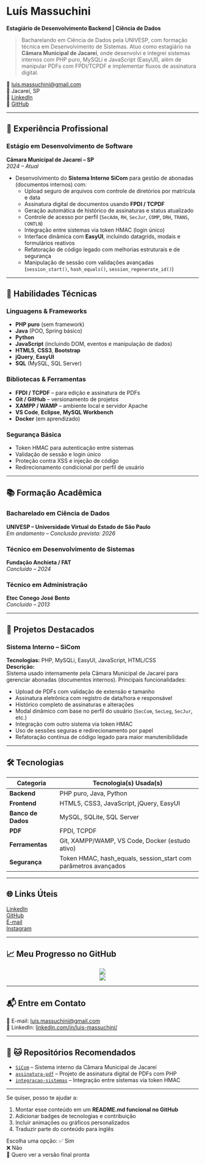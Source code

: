 # Luís Massuchini  
**Estagiário de Desenvolvimento Backend | Ciência de Dados**

> Bacharelando em Ciência de Dados pela UNIVESP, com formação técnica em Desenvolvimento de Sistemas. Atuo como estagiário na **Câmara Municipal de Jacareí**, onde desenvolvi e integrei sistemas internos com PHP puro, MySQLi e JavaScript (EasyUI), além de manipular PDFs com FPDI/TCPDF e implementar fluxos de assinatura digital.

📧 luis.massuchini@gmail.com  
📍 Jacareí, SP  
🔗 [LinkedIn](https://www.linkedin.com/in/luis-massuchini/)   
📁 [GitHub](https://github.com/LuisMassuchini) 

---

## 💼 Experiência Profissional

### Estágio em Desenvolvimento de Software  
**Câmara Municipal de Jacareí – SP**  
*2024 – Atual*

- Desenvolvimento do **Sistema Interno SiCom** para gestão de abonadas (documentos internos) com:
  - Upload seguro de arquivos com controle de diretórios por matrícula e data
  - Assinatura digital de documentos usando **FPDI / TCPDF**
  - Geração automática de histórico de assinaturas e status atualizado
  - Controle de acesso por perfil (`SecAdm`, `RH`, `SecJur`, `COMP`, `DRH`, `TRANS`, `CONTLN`)
  - Integração entre sistemas via token HMAC (login único)
  - Interface dinâmica com **EasyUI**, incluindo datagrids, modais e formulários reativos
  - Refatoração de código legado com melhorias estruturais e de segurança
  - Manipulação de sessão com validações avançadas (`session_start()`, `hash_equals()`, `session_regenerate_id()`)

---

## 🔧 Habilidades Técnicas

### Linguagens & Frameworks
- **PHP puro** (sem framework)  
- **Java** (POO, Spring básico)  
- **Python**  
- **JavaScript** (incluindo DOM, eventos e manipulação de dados)
- **HTML5**, **CSS3**, **Bootstrap**
- **jQuery**, **EasyUI**
- **SQL** (MySQL, SQL Server)

### Bibliotecas & Ferramentas
- **FPDI / TCPDF** – para edição e assinatura de PDFs  
- **Git / GitHub** – versionamento de projetos  
- **XAMPP / WAMP** – ambiente local e servidor Apache  
- **VS Code**, **Eclipse**, **MySQL Workbench**
- **Docker** (em aprendizado)

### Segurança Básica
- Token HMAC para autenticação entre sistemas  
- Validação de sessão e login único  
- Proteção contra XSS e injeção de código  
- Redirecionamento condicional por perfil de usuário

---

## 📚 Formação Acadêmica

### Bacharelado em Ciência de Dados  
**UNIVESP – Universidade Virtual do Estado de São Paulo**  
*Em andamento – Conclusão prevista: 2026*

### Técnico em Desenvolvimento de Sistemas  
**Fundação Anchieta / FAT**  
*Concluído – 2024*

### Técnico em Administração  
**Etec Conego José Bento**  
*Concluído – 2013*

---

## 🧩 Projetos Destacados

### Sistema Interno – SiCom  
**Tecnologias:** PHP, MySQLi, EasyUI, JavaScript, HTML/CSS  
**Descrição:**  
Sistema usado internamente pela Câmara Municipal de Jacareí para gerenciar abonadas (documentos internos). Principais funcionalidades:
- Upload de PDFs com validação de extensão e tamanho
- Assinatura eletrônica com registro de data/hora e responsável
- Histórico completo de assinaturas e alterações
- Modal dinâmico com base no perfil do usuário (`SecCom`, `SecLeg`, `SecJur`, etc.)
- Integração com outro sistema via token HMAC
- Uso de sessões seguras e redirecionamento por papel
- Refatoração contínua de código legado para maior manutenibilidade

---

## 🛠️ Tecnologias

| Categoria              | Tecnologia(s) Usada(s)                             |
|------------------------|-----------------------------------------------------|
| **Backend**            | PHP puro, Java, Python                             |
| **Frontend**           | HTML5, CSS3, JavaScript, jQuery, EasyUI            |
| **Banco de Dados**     | MySQL, SQLite, SQL Server                          |
| **PDF**                | FPDI, TCPDF                                        |
| **Ferramentas**        | Git, XAMPP/WAMP, VS Code, Docker (estudo ativo)   |
| **Segurança**          | Token HMAC, hash_equals, session_start com parâmetros avançados |

---

## 🌐 Links Úteis

[LinkedIn](https://www.linkedin.com/in/luis-massuchini/)   
[GitHub](https://github.com/LuisMassuchini)   
[E-mail](mailto:luis.massuchini@gmail.com)  
[Instagram](https://www.instagram.com/f.f0rt3s/) 

---

## 📈 Meu Progresso no GitHub

<div align="center">
  <a href="https://github.com/LuisMassuchini"> 
    <img src="https://github-readme-stats.vercel.app/api?username=LuisMassuchini&show_icons=true&theme=calm&count_private=true&includes_all_commits=true" />
    <br>
    <img src="https://github-readme-stats.vercel.app/api/top-langs/?username=LuisMassuchini&show_icons=true&layout=compact&theme=calm" />
  </a>
</div>

---

## 📬 Entre em Contato 

📩 E-mail: [luis.massuchini@gmail.com](mailto:luis.massuchini@gmail.com)  
🔗 LinkedIn: [linkedin.com/in/luis-massuchini/](https://www.linkedin.com/in/luis-massuchini/)   

---

## 🐍 🐱 Repositórios Recomendados

- [`SiCom`](https://github.com/LuisMassuchini/sicom)  – Sistema interno da Câmara Municipal de Jacareí  
- [`assinatura-pdf`](https://github.com/LuisMassuchini/assinatura-pdf)  – Projeto de assinatura digital de PDFs com PHP  
- [`integracao-sistemas`](https://github.com/LuisMassuchini/integracao-sistemas)  – Integração entre sistemas via token HMAC

---

Se quiser, posso te ajudar a:

1. Montar esse conteúdo em um **README.md funcional no GitHub**
2. Adicionar badges de tecnologias e contribuição
3. Incluir animações ou gráficos personalizados
4. Traduzir parte do conteúdo para inglês

Escolha uma opção:
✅ Sim  
❌ Não  
🧠 Quero ver a versão final pronta
